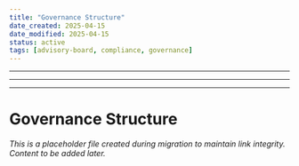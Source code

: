 ```yaml
---
title: "Governance Structure"
date_created: 2025-04-15
date_modified: 2025-04-15
status: active
tags: [advisory-board, compliance, governance]
---
```


---

---

---

# Governance Structure

*This is a placeholder file created during migration to maintain link integrity. Content to be added later.*

